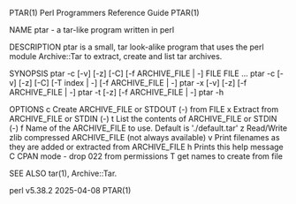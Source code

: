 PTAR(1)							       Perl Programmers Reference Guide							       PTAR(1)

NAME
       ptar - a tar-like program written in perl

DESCRIPTION
       ptar is a small, tar look-alike program that uses the perl module Archive::Tar to extract, create and list tar archives.

SYNOPSIS
	   ptar -c [-v] [-z] [-C] [-f ARCHIVE_FILE | -] FILE FILE ...
	   ptar -c [-v] [-z] [-C] [-T index | -] [-f ARCHIVE_FILE | -]
	   ptar -x [-v] [-z] [-f ARCHIVE_FILE | -]
	   ptar -t [-z] [-f ARCHIVE_FILE | -]
	   ptar -h

OPTIONS
	   c   Create ARCHIVE_FILE or STDOUT (-) from FILE
	   x   Extract from ARCHIVE_FILE or STDIN (-)
	   t   List the contents of ARCHIVE_FILE or STDIN (-)
	   f   Name of the ARCHIVE_FILE to use. Default is './default.tar'
	   z   Read/Write zlib compressed ARCHIVE_FILE (not always available)
	   v   Print filenames as they are added or extracted from ARCHIVE_FILE
	   h   Prints this help message
	   C   CPAN mode - drop 022 from permissions
	   T   get names to create from file

SEE ALSO
       tar(1), Archive::Tar.

perl v5.38.2								  2025-04-08								       PTAR(1)
